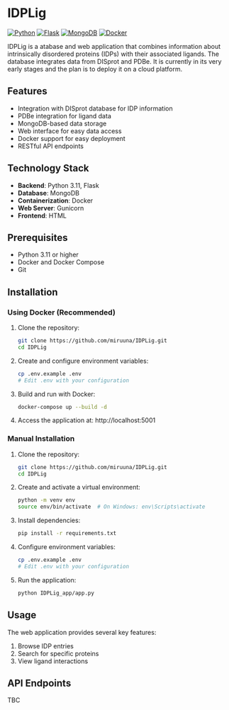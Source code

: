 # IDPLig

[![Python](https://img.shields.io/badge/Python-3.11-blue.svg)](https://www.python.org/)
[![Flask](https://img.shields.io/badge/Flask-2.0-green.svg)](https://flask.palletsprojects.com/)
[![MongoDB](https://img.shields.io/badge/MongoDB-6.0-green.svg)](https://www.mongodb.com/)
[![Docker](https://img.shields.io/badge/Docker-Enabled-blue.svg)](https://www.docker.com/)

IDPLig is a atabase and web application that combines information about intrinsically disordered proteins (IDPs) with their associated ligands. The database integrates data from DISprot and PDBe. It is currently in its very early stages and the plan is to deploy it on a cloud platform.

## Features

- Integration with DISprot database for IDP information
- PDBe integration for ligand data
- MongoDB-based data storage
- Web interface for easy data access
- Docker support for easy deployment
- RESTful API endpoints

## Technology Stack

- **Backend**: Python 3.11, Flask
- **Database**: MongoDB
- **Containerization**: Docker
- **Web Server**: Gunicorn
- **Frontend**: HTML
## Prerequisites

- Python 3.11 or higher
- Docker and Docker Compose
- Git

## Installation

### Using Docker (Recommended)

1. Clone the repository:
   ```bash
   git clone https://github.com/miruuna/IDPLig.git
   cd IDPLig
   ```

2. Create and configure environment variables:
   ```bash
   cp .env.example .env
   # Edit .env with your configuration
   ```

3. Build and run with Docker:
   ```bash
   docker-compose up --build -d
   ```

4. Access the application at: http://localhost:5001

### Manual Installation

1. Clone the repository:
   ```bash
   git clone https://github.com/miruuna/IDPLig.git
   cd IDPLig
   ```

2. Create and activate a virtual environment:
   ```bash
   python -m venv env
   source env/bin/activate  # On Windows: env\Scripts\activate
   ```

3. Install dependencies:
   ```bash
   pip install -r requirements.txt
   ```

4. Configure environment variables:
   ```bash
   cp .env.example .env
   # Edit .env with your configuration
   ```

5. Run the application:
   ```bash
   python IDPLig_app/app.py
   ```

## Usage

The web application provides several key features:

1. Browse IDP entries
2. Search for specific proteins
3. View ligand interactions

## API Endpoints

TBC